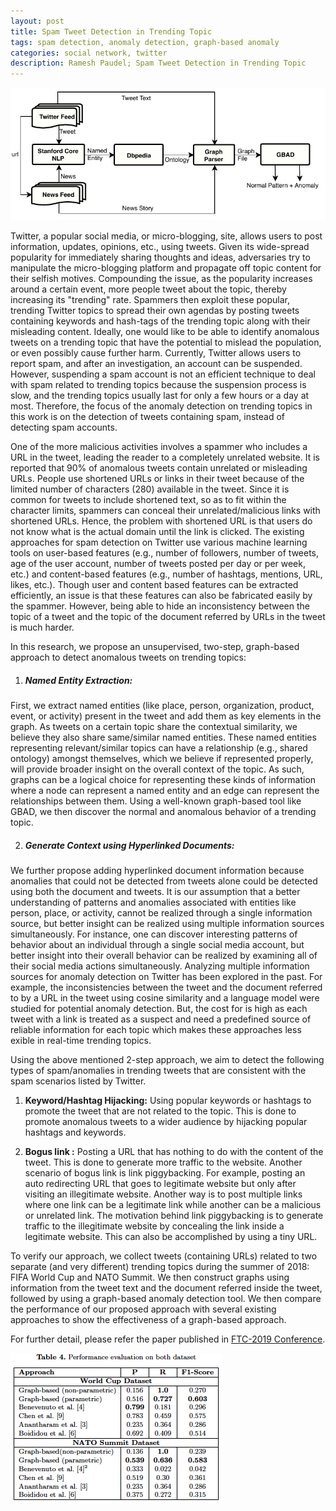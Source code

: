 ```yaml
---
layout: post
title: Spam Tweet Detection in Trending Topic
tags: spam detection, anomaly detection, graph-based anomaly
categories: social network, twitter
description: Ramesh Paudel; Spam Tweet Detection in Trending Topic
---
```


<div class="topimage">
    <a href="../assets/pics/Architecture.pdf">
        <img src="../assets/pics/Architecture.pdf"
              title="Spam on trending tweet" alt="Spam on trending tweet"/></a>
    </div>

Twitter, a popular social media, or micro-blogging, site, allows users to post
information, updates, opinions, etc., using tweets. Given its wide-spread popularity
for immediately sharing thoughts and ideas, adversaries try to manipulate
the micro-blogging platform and propagate off topic content for their selfish motives.
Compounding the issue, as the popularity increases around a certain
event, more people tweet about the topic, thereby increasing its "trending" rate.
Spammers then exploit these popular, trending Twitter topics to spread their
own agendas by posting tweets containing keywords and hash-tags of the trending
topic along with their misleading content. Ideally, one would like to be able to
identify anomalous tweets on a trending topic that have the potential to mislead
the population, or even possibly cause further harm. Currently, Twitter allows
users to report spam, and after an investigation, an account can be suspended.
However, suspending a spam account is not an efficient technique to deal with
spam related to trending topics because the suspension process is slow, and the
trending topics usually last for only a few hours or a day at most. Therefore,
the focus of the anomaly detection on trending topics in this work is on the
detection of tweets containing spam, instead of detecting spam accounts.

One of the more malicious activities involves a spammer who includes a URL
in the tweet, leading the reader to a completely unrelated website. It is reported
that 90% of anomalous tweets contain unrelated or misleading URLs.
People use shortened URLs or links in their tweet because of the limited number
of characters (280) available in the tweet. Since it is common for tweets to include
shortened text, so as to fit within the character limits, spammers can conceal
their unrelated/malicious links with shortened URLs. Hence, the problem with
shortened URL is that users do not know what is the actual domain until the link
is clicked. The existing approaches for spam detection on Twitter use various
machine learning tools on user-based features (e.g., number of followers, number
of tweets, age of the user account, number of tweets posted per day or per week,
etc.) and content-based features (e.g., number of hashtags, mentions, URL, likes,
etc.). Though user and content based features can be
extracted efficiently, an issue is that these features can also be fabricated easily
by the spammer. However, being able to hide an inconsistency between
the topic of a tweet and the topic of the document referred by URLs in the tweet
is much harder.

In this research, we propose an unsupervised, two-step, graph-based approach
to detect anomalous tweets on trending topics:

1. <h5>Named Entity Extraction: </h5>
First, we extract named entities (like place, person, organization, product, event, or activity) present in the tweet
and add them as key elements in the graph. As tweets on a certain topic share
the contextual similarity, we believe they also share same/similar named entities.
These named entities representing relevant/similar topics can have a relationship
(e.g., shared ontology) amongst themselves, which we believe if represented
properly, will provide broader insight on the overall context of the topic. As such,
graphs can be a logical choice for representing these kinds of information where
a node can represent a named entity and an edge can represent the relationships
between them. Using a well-known graph-based tool like GBAD, we
then discover the normal and anomalous behavior of a trending topic. 

2. <h5>Generate Context using Hyperlinked Documents: </h5>
We further propose adding hyperlinked document information because anomalies that
could not be detected from tweets alone could be detected using both the document
and tweets. It is our assumption that a better understanding of patterns
and anomalies associated with entities like person, place, or activity, cannot be
realized through a single information source, but better insight can be realized
using multiple information sources simultaneously. For instance, one can discover
interesting patterns of behavior about an individual through a single social media
account, but better insight into their overall behavior can be realized by
examining all of their social media actions simultaneously. Analyzing multiple
information sources for anomaly detection on Twitter has been explored in the
past. For example, the inconsistencies between the tweet and the document referred
to by a URL in the tweet using cosine similarity and a language model
were studied for potential anomaly detection. But, the cost for is high
as each tweet with a link is treated as a suspect and need a predefined source
of reliable information for each topic which makes these approaches less 
exible in real-time trending topics.

Using the above mentioned 2-step approach, we aim to detect the following
types of spam/anomalies in trending tweets that are consistent with the spam
scenarios listed by Twitter.

1. **Keyword/Hashtag Hijacking:** Using popular keywords or hashtags to promote the tweet that are not related to the topic. This is done to promote anomalous tweets to a wider audience by hijacking popular hashtags and
keywords.

2. **Bogus link :** Posting a URL that has nothing to do with the content of the tweet. This is done to generate more traffic to the website. Another scenario of bogus link is link piggybacking. For example, posting an auto redirecting URL that goes to legitimate website but only after visiting an illegitimate website. Another way is to post multiple links where one link can be a legitimate link while another can be a malicious or unrelated link. The motivation behind link piggybacking is to generate traffic to the illegitimate website by concealing the link inside a legitimate website. This can also be accomplished by using a tiny URL.

To verify our approach, we collect tweets (containing URLs) related to two
separate (and very different) trending topics during the summer of 2018: FIFA
World Cup and NATO Summit. We then construct graphs using information
from the tweet text and the document referred inside the tweet, followed by using
a graph-based anomaly detection tool. We then compare the performance of our
proposed approach with several existing approaches to show the effectiveness of
a graph-based approach.

For further detail, please refer the paper published in [FTC-2019 Conference](https://rpaudel42.github.io/assets/Spam_detection_in_trending_topic.pdf).



<div class="topimage">
    <a href="../assets/spam_tweet.png">
        <img src="../assets/spam_tweet.png"
              title="Result Spam tweet" alt="Result Spam tweet"/></a>
</div>
